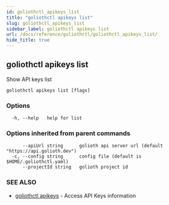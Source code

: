 ```yaml
---
id: goliothctl_apikeys_list
title: "goliothctl apikeys list"
slug: goliothctl_apikeys_list
sidebar_label: goliothctl apikeys list
url: /docs/reference/goliothctl/goliothctl_apikeys_list/
hide_title: true
---
```

## goliothctl apikeys list

Show API keys list

```
goliothctl apikeys list [flags]
```

### Options

```
  -h, --help   help for list
```

### Options inherited from parent commands

```
      --apiUrl string      golioth api server url (default "https://api.golioth.dev")
  -c, --config string      config file (default is $HOME/.goliothctl.yaml)
      --projectId string   golioth project id
```

### SEE ALSO

* [goliothctl apikeys](/docs/reference/goliothctl/goliothctl_apikeys/)	 - Access API Keys information

